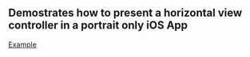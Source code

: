 ## Demostrates how to present a horizontal view controller in a portrait only iOS App

[Example](./example.gif)
